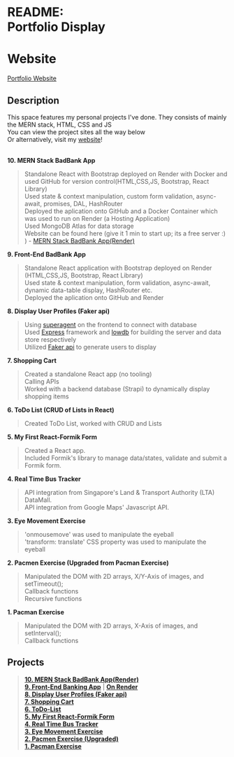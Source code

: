 # README: <br> Portfolio Display <br>

# Website
[Portfolio Website](https://tancrescens.github.io/portfolio/)

## Description
This space features my personal projects I've done. They consists of mainly the MERN stack, HTML, CSS and JS<br>
You can view the project sites all the way below<br>
Or alternatively, visit my [website](https://tancrescens.github.io/portfolio/)!
<br>
<br>


**10. MERN Stack BadBank App**
> Standalone React with Bootstrap deployed on Render with Docker and used GitHub for version control(HTML,CSS,JS, Bootstrap, React Library) <br>
> Used state & context manipulation, custom form validation, async-await, promises, DAL, HashRouter <br>
> Deployed the aplication onto GitHub and a Docker Container which was used to run on Render (a Hosting Application) <br>
> Used MongoDB Atlas for data storage <br>
> Website can be found here (give it 1 min to start up; its a free server :) ) - [MERN Stack BadBank App(Render)](https://crescens-tan-fullstack-banking.onrender.com)

**9. Front-End BadBank App**
> Standalone React application with Bootstrap deployed on Render (HTML,CSS,JS, Bootstrap, React Library) <br>
> Used state & context manipulation, form validation, async-await, dynamic data-table display, HashRouter etc. <br>
> Deployed the aplication onto GitHub and Render <br>

**8. Display User Profiles (Faker api)**
> Using [superagent](https://www.npmjs.com/package/superagent) on the frontend to connect with database<br>
> Used [Express](https://expressjs.com/) framework and [lowdb](https://github.com/typicode/lowdb) for building the server and data store respectively<br>
> Utilized [Faker api](https://fakerjs.dev/) to generate users to display<br>

**7. Shopping Cart**
> Created a standalone React app (no tooling)<br>
> Calling APIs<br>
> Worked with a backend database (Strapi) to dynamically display shopping items<br>

**6. ToDo List (CRUD of Lists in React)**
> Created ToDo List, worked with CRUD and Lists<br>

**5. My First React-Formik Form**
> Created a React app.<br>
> Included Formik's library to manage data/states, validate and submit a Formik form. <br>

**4. Real Time Bus Tracker**
> API integration from Singapore's Land & Transport Authority (LTA) DataMall.<br>
> API integration from Google Maps' Javascript API. <br>

**3. Eye Movement Exercise**
> 'onmousemove' was used to manipulate the eyeball <br>
> 'transform: translate' CSS property was used to manipulate the eyeball <br>

**2. Pacmen Exercise (Upgraded from Pacman Exercise)**
> Manipulated the DOM with 2D arrays, X/Y-Axis of images, and setTimeout(); <br>
> Callback functions <br>
> Recursive functions <br>

**1. Pacman Exercise**
> Manipulated the DOM with 2D arrays, X-Axis of images, and setInterval(); <br>
> Callback functions <br>

## Projects
> **[10. MERN Stack BadBank App(Render)](https://crescens-tan-fullstack-banking.onrender.com)**<br>
> **[9. Front-End Banking App](https://tancrescens.github.io/github-portfolio-project-front-end-banking-app/)** | **[On Render](https://crescens-tanbankingapplication.onrender.com)**<br>
> **[8. Display User Profiles (Faker api)](https://tancrescens.github.io/faker-display/)**<br>
> **[7. Shopping Cart](https://tancrescens.github.io/shopping-cart-react/)**<br>
> **[6. ToDo-List](https://tancrescens.github.io/ToDo-List/)**<br>
> **[5. My First React-Formik Form](https://tancrescens.github.io/build-a-formik-form_starter/)**<br>
> **[4. Real Time Bus Tracker](https://tancrescens.github.io/bus-tracker)**<br>
> **[3. Eye Movement Exercise](https://tancrescens.github.io/eye-movement/)**<br>
> **[2. Pacmen Exercise (Upgraded)](https://tancrescens.github.io/Pacmen-Exercise-upgraded/)**<br>
> **[1. Pacman Exercise](https://tancrescens.github.io/Pacman-Exercise/)**<br>







